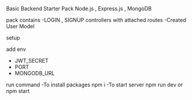Basic Backend Starter Pack  Node.js , Express.js , MongoDB

pack contains
  -LOGIN , SIGNUP controllers with attached routes
  -Created User Model

setup

add env 
  - JWT_SECRET
  - PORT
  - MONGODB_URL

run command 
  -To install packages   npm i
  -To start server   npm run dev    or    npm start
